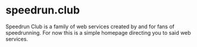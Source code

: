 # speedrun.club

Speedrun Club is a family of web services created by and for fans of speedrunning.
For now this is a simple homepage directing you to said web services.